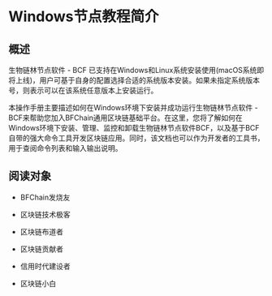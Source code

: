 # Windows节点教程简介
## 概述

生物链林节点软件 - BCF 已支持在Windows和Linux系统安装使用(macOS系统即将上线)，用户可基于自身的配置选择合适的系统版本安装。如果未指定系统版本号，则表示可以在该系统任意版本上安装运行。

本操作手册主要描述如何在Windows环境下安装并成功运行生物链林节点软件 -
BCF来帮助您加入BFChain通用区块链基础平台。在这里，您将了解如何在Windows环境下安装、管理、监控和卸载生物链林节点软件BCF，以及基于BCF自带的强大命令工具开发区块链应用。同时，该文档也可以作为开发者的工具书，用于查阅命令列表和输入输出说明。

## 阅读对象

* BFChain发烧友

* 区块链技术极客

* 区块链布道者

* 区块链贡献者

* 信用时代建设者

* 区块链小白

